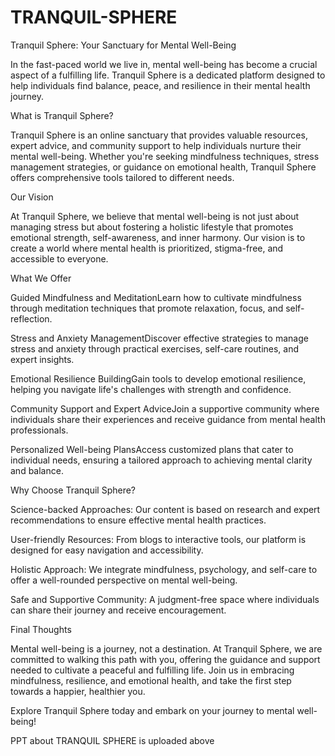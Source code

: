 # TRANQUIL-SPHERE
Tranquil Sphere: Your Sanctuary for Mental Well-Being

In the fast-paced world we live in, mental well-being has become a crucial aspect of a fulfilling life. Tranquil Sphere is a dedicated platform designed to help individuals find balance, peace, and resilience in their mental health journey.

What is Tranquil Sphere?

Tranquil Sphere is an online sanctuary that provides valuable resources, expert advice, and community support to help individuals nurture their mental well-being. Whether you're seeking mindfulness techniques, stress management strategies, or guidance on emotional health, Tranquil Sphere offers comprehensive tools tailored to different needs.

Our Vision

At Tranquil Sphere, we believe that mental well-being is not just about managing stress but about fostering a holistic lifestyle that promotes emotional strength, self-awareness, and inner harmony. Our vision is to create a world where mental health is prioritized, stigma-free, and accessible to everyone.

What We Offer

Guided Mindfulness and MeditationLearn how to cultivate mindfulness through meditation techniques that promote relaxation, focus, and self-reflection.

Stress and Anxiety ManagementDiscover effective strategies to manage stress and anxiety through practical exercises, self-care routines, and expert insights.

Emotional Resilience BuildingGain tools to develop emotional resilience, helping you navigate life's challenges with strength and confidence.

Community Support and Expert AdviceJoin a supportive community where individuals share their experiences and receive guidance from mental health professionals.

Personalized Well-being PlansAccess customized plans that cater to individual needs, ensuring a tailored approach to achieving mental clarity and balance.

Why Choose Tranquil Sphere?

Science-backed Approaches: Our content is based on research and expert recommendations to ensure effective mental health practices.

User-friendly Resources: From blogs to interactive tools, our platform is designed for easy navigation and accessibility.

Holistic Approach: We integrate mindfulness, psychology, and self-care to offer a well-rounded perspective on mental well-being.

Safe and Supportive Community: A judgment-free space where individuals can share their journey and receive encouragement.

Final Thoughts

Mental well-being is a journey, not a destination. At Tranquil Sphere, we are committed to walking this path with you, offering the guidance and support needed to cultivate a peaceful and fulfilling life. Join us in embracing mindfulness, resilience, and emotional health, and take the first step towards a happier, healthier you.

Explore Tranquil Sphere today and embark on your journey to mental well-being!

PPT about TRANQUIL SPHERE is uploaded above

